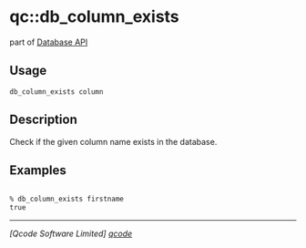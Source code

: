 qc::db_column_exists
===========

part of [Database API](../db.md)

Usage
-----
`db_column_exists column`

Description
-----------
Check if the given column name exists in the database.

Examples
--------
```tcl

% db_column_exists firstname
true

```

----------------------------------
*[Qcode Software Limited] [qcode]*

[qcode]: http://www.qcode.co.uk "Qcode Software"